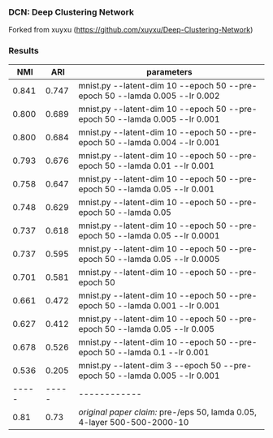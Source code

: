 ### DCN: Deep Clustering Network

Forked from xuyxu (https://github.com/xuyxu/Deep-Clustering-Network)

### Results


| NMI | ARI | parameters |
|-----|-----|------------|
| 0.841 | 0.747 | mnist.py --latent-dim 10 --epoch 50 --pre-epoch 50 --lamda 0.005 --lr 0.002 |
| 0.800 | 0.689 | mnist.py --latent-dim 10 --epoch 50 --pre-epoch 50 --lamda 0.005 --lr 0.001 |
| 0.800 | 0.684| mnist.py --latent-dim 10 --epoch 50 --pre-epoch 50 --lamda 0.004 --lr 0.001 |
| 0.793 | 0.676 | mnist.py --latent-dim 10 --epoch 50 --pre-epoch 50 --lamda 0.01 --lr 0.001 |
| 0.758 | 0.647 | mnist.py --latent-dim 10 --epoch 50 --pre-epoch 50 --lamda 0.05 --lr 0.001|
| 0.748 | 0.629 | mnist.py --latent-dim 10 --epoch 50 --pre-epoch 50 --lamda 0.05 |
| 0.737 | 0.618 | mnist.py --latent-dim 10 --epoch 50 --pre-epoch 50 --lamda 0.05 --lr 0.0001|
| 0.737 | 0.595 | mnist.py --latent-dim 10 --epoch 50 --pre-epoch 50 --lamda 0.05 --lr 0.0005 |
| 0.701 | 0.581 | mnist.py --latent-dim 10 --epoch 50 --pre-epoch 50 |
| 0.661 | 0.472 | mnist.py --latent-dim 10 --epoch 50 --pre-epoch 50 --lamda 0.001 --lr 0.001 | 
| 0.627 | 0.412 | mnist.py --latent-dim 10 --epoch 50 --pre-epoch 50 --lamda 0.05 --lr 0.005 | 
| 0.678 | 0.526 | mnist.py --latent-dim 10 --epoch 50 --pre-epoch 50 --lamda 0.1 --lr 0.001|
| 0.536 | 0.205| mnist.py --latent-dim 3 --epoch 50 --pre-epoch 50 --lamda 0.005 --lr 0.001 | 
|-----|-----|------------|
|0.81|0.73| *original paper claim:* pre-/eps 50, lamda 0.05, 4-layer 500-500-2000-10|


